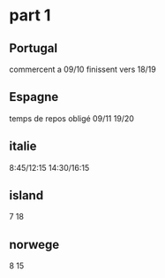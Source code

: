 # part 1
## Portugal
commercent a 09/10
finissent vers 18/19
## Espagne
temps de repos obligé
09/11
19/20

## italie
8:45/12:15
14:30/16:15

## island
7
18

## norwege
8
15